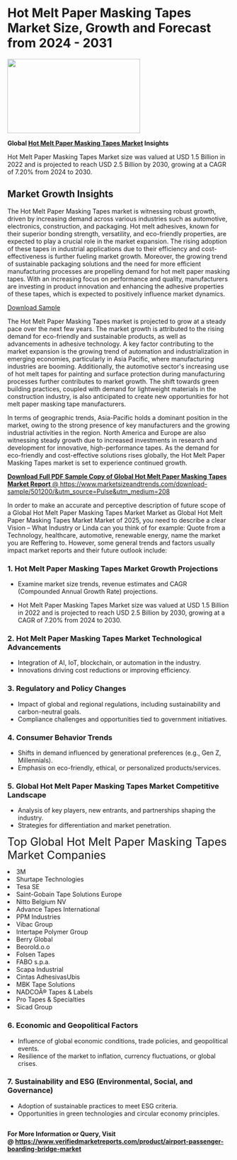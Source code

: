 <H1>Hot Melt Paper Masking Tapes Market Size, Growth and Forecast from 2024 - 2031</H1><img class="aligncenter size-medium wp-image-584254" src="https://thirdeyenews.in/wp-content/uploads/2024/09/Global-Market-Research-300x168.jpeg" alt="" width="300" height="168" /><p><strong>Global&nbsp;<a href="https://www.marketsizeandtrends.com/download-sample/501200/&amp;utm_source=Pulse&amp;utm_medium=208">Hot Melt Paper Masking Tapes Market</a> Insights</strong></p><p>Hot Melt Paper Masking Tapes Market size was valued at USD 1.5 Billion in 2022 and is projected to reach USD 2.5 Billion by 2030, growing at a CAGR of 7.20% from 2024 to 2030.</p><p><h2>Market Growth Insights</h2> <p>The Hot Melt Paper Masking Tapes market is witnessing robust growth, driven by increasing demand across various industries such as automotive, electronics, construction, and packaging. Hot melt adhesives, known for their superior bonding strength, versatility, and eco-friendly properties, are expected to play a crucial role in the market expansion. The rising adoption of these tapes in industrial applications due to their efficiency and cost-effectiveness is further fueling market growth. Moreover, the growing trend of sustainable packaging solutions and the need for more efficient manufacturing processes are propelling demand for hot melt paper masking tapes. With an increasing focus on performance and quality, manufacturers are investing in product innovation and enhancing the adhesive properties of these tapes, which is expected to positively influence market dynamics.</p> <p><a href="#sample-download">Download Sample</a></p> <p>The Hot Melt Paper Masking Tapes market is projected to grow at a steady pace over the next few years. The market growth is attributed to the rising demand for eco-friendly and sustainable products, as well as advancements in adhesive technology. A key factor contributing to the market expansion is the growing trend of automation and industrialization in emerging economies, particularly in Asia Pacific, where manufacturing industries are booming. Additionally, the automotive sector's increasing use of hot melt tapes for painting and surface protection during manufacturing processes further contributes to market growth. The shift towards green building practices, coupled with demand for lightweight materials in the construction industry, is also anticipated to create new opportunities for hot melt paper masking tape manufacturers.</p> <p>In terms of geographic trends, Asia-Pacific holds a dominant position in the market, owing to the strong presence of key manufacturers and the growing industrial activities in the region. North America and Europe are also witnessing steady growth due to increased investments in research and development for innovative, high-performance tapes. As the demand for eco-friendly and cost-effective solutions rises globally, the Hot Melt Paper Masking Tapes market is set to experience continued growth.</p> <p><a href="#more-info"></p><p><span class=""><strong>Download Full PDF Sample Copy of Global Hot Melt Paper Masking Tapes Market Report</strong> @ <a href="https://www.marketsizeandtrends.com/download-sample/501200/&amp;utm_source=Pulse&amp;utm_medium=208" target="_blank">https://www.marketsizeandtrends.com/download-sample/501200/&amp;utm_source=Pulse&amp;utm_medium=208</a></span></p><p>In order to make an accurate and perceptive description of future scope of a Global&nbsp;Hot Melt Paper Masking Tapes Market Market as Global&nbsp;Hot Melt Paper Masking Tapes Market Market of 2025, you need to describe a clear Vision &ndash; What Industry or Linda can you think of for example: Quote from a Technology, healthcare, automotive, renewable energy, name the market you are Reffering to. However, some general trends and factors usually impact market reports and their future outlook include:</p><h3>1.&nbsp;<strong>Hot Melt Paper Masking Tapes Market Growth Projections</strong></h3><ul><li>Examine market size trends, revenue estimates and CAGR (Compounded Annual Growth Rate) projections.</li><li><p>Hot Melt Paper Masking Tapes Market size was valued at USD 1.5 Billion in 2022 and is projected to reach USD 2.5 Billion by 2030, growing at a CAGR of 7.20% from 2024 to 2030.</p></li></ul><h3>2.&nbsp;<strong>Hot Melt Paper Masking Tapes Market Technological Advancements</strong></h3><ul><li>Integration of AI, IoT, blockchain, or automation in the industry.</li><li>Innovations driving cost reductions or improving efficiency.</li></ul><h3>3.&nbsp;<strong>Regulatory and Policy Changes</strong></h3><ul><li>Impact of global and regional regulations, including sustainability and carbon-neutral goals.</li><li>Compliance challenges and opportunities tied to government initiatives.</li></ul><h3>4.&nbsp;<strong>Consumer Behavior Trends</strong></h3><ul><li>Shifts in demand influenced by generational preferences (e.g., Gen Z, Millennials).</li><li>Emphasis on eco-friendly, ethical, or personalized products/services.</li></ul><h3>5.&nbsp;<strong>Global Hot Melt Paper Masking Tapes Market Competitive Landscape</strong></h3><ul><li>Analysis of key players, new entrants, and partnerships shaping the industry.</li><li>Strategies for differentiation and market penetration.</li></ul><p data-pm-slice="1 1 []"><span style="color: inherit; font-family: inherit; font-size: 25px;">Top Global Hot Melt Paper Masking Tapes Market Companies</span></p><div class="" data-test-id=""><p><li>3M</li><li> Shurtape Technologies</li><li> Tesa SE</li><li> Saint-Gobain Tape Solutions Europe</li><li> Nitto Belgium NV</li><li> Advance Tapes International</li><li> PPM Industries</li><li> Vibac Group</li><li> Intertape Polymer Group</li><li> Berry Global</li><li> Beorold.o.o</li><li> Folsen Tapes</li><li> FABO s.p.a.</li><li> Scapa Industrial</li><li> Cintas AdhesivasUbis</li><li> MBK Tape Solutions</li><li> NADCOÂ® Tapes & Labels</li><li> Pro Tapes & Specialties</li><li> Sicad Group</li></p></div><h3>6.&nbsp;<strong>Economic and Geopolitical Factors</strong></h3><ul><li>Influence of global economic conditions, trade policies, and geopolitical events.</li><li>Resilience of the market to inflation, currency fluctuations, or global crises.</li></ul><h3>7.&nbsp;<strong>Sustainability and ESG (Environmental, Social, and Governance)</strong></h3><ul><li>Adoption of sustainable practices to meet ESG criteria.</li><li>Opportunities in green technologies and circular economy principles.</li></ul><h2><strong style="font-size: 14px;">For More Information or Query, Visit @&nbsp;</strong><a style="background-color: #ffffff; font-size: 14px;" href="https://www.marketsizeandtrends.com/report/hot-melt-paper-masking-tapes-market/" target="_blank">https://www.verifiedmarketreports.com/product/airport-passenger-boarding-bridge-market</a></h2>
